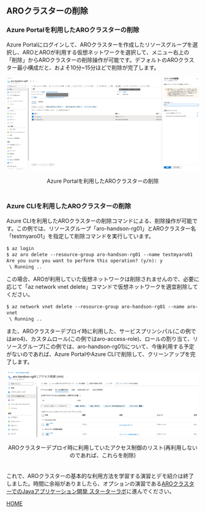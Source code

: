 ## AROクラスターの削除

### Azure Portalを利用したAROクラスターの削除

Azure Portalにログインして、AROクラスターを作成したリソースグループを選択し、AROとAROが利用する仮想ネットワークを選択して、メニュー右上の「削除」からAROクラスターの削除操作が可能です。デフォルトのAROクラスター最小構成だと、およそ10分~15分ほどで削除が完了します。

![AROクラスターの削除](./images/portal-aro-delete.png)
<div style="text-align: center;">Azure Portalを利用したAROクラスターの削除</div>　　

### Azure CLIを利用したAROクラスターの削除

Azure CLIを利用したAROクラスターの削除コマンドによる、削除操作が可能です。この例では、リソースグループ「aro-handson-rg01」とAROクラスター名「testmyaro01」を指定して削除コマンドを実行しています。

```
$ az login
$ az aro delete --resource-group aro-handson-rg01 --name testmyaro01
Are you sure you want to perform this operation? (y/n): y
 \ Running ..
```

この場合、AROが利用していた仮想ネットワークは削除されませんので、必要に応じて「az network vnet delete」コマンドで仮想ネットワークを適宜削除してください。

```
$ az network vnet delete --resource-group aro-handson-rg01 --name aro-vnet
 \ Running ..
```

また、AROクラスターデプロイ時に利用した、サービスプリンシパル(この例ではaro4)、カスタムロール(この例ではaro-access-role)、ロールの割り当て、リソースグループ(この例では、aro-handson-rg01)について、今後利用する予定がないのであれば、Azure PortalやAzure CLIで削除して、クリーンアップを完了します。

![AROクラスターデプロイ時に利用していたアクセス制御のリスト](./images/aro-role-assignment.png)
<div style="text-align: center;">AROクラスターデプロイ時に利用していたアクセス制御のリスト(再利用しないのであれば、これらを削除)</div>　


これで、AROクラスターの基本的な利用方法を学習する演習とデモ紹介は終了しました。時間に余裕がありましたら、オプションの演習である[AROクラスターでのJavaアプリケーション開発 スターターラボ](../aro-sample-app-develop)に進んでください。


[HOME](../../README.md)
